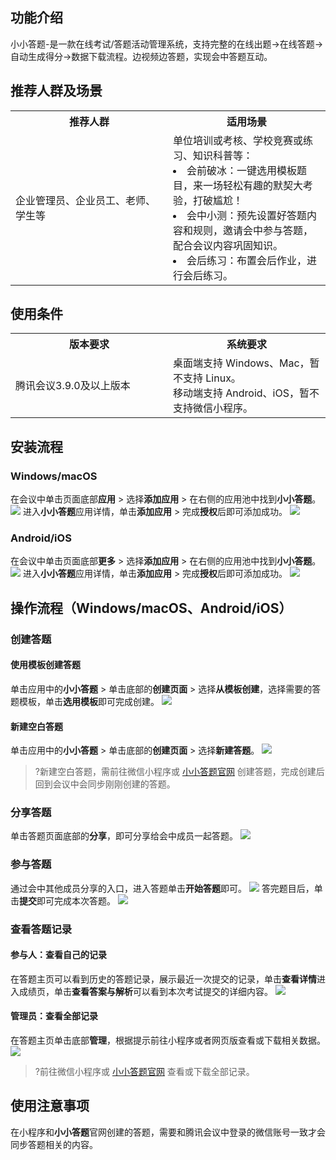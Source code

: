 ## 功能介绍
小小答题-是一款在线考试/答题活动管理系统，支持完整的在线出题→在线答题→自动生成得分→数据下载流程。边视频边答题，实现会中答题互动。

## 推荐人群及场景
<table>
   <tr>
      <th width="50%" >推荐人群</td>
      <th width="50%" >适用场景</td>
   </tr>
   <tr>
      <td>企业管理员、企业员工、老师、学生等</td>
      <td>单位培训或考核、学校竞赛或练习、知识科普等：
<li>会前破冰：一键选用模板题目，来一场轻松有趣的默契大考验，打破尴尬！
<li>会中小测：预先设置好答题内容和规则，邀请会中参与答题，配合会议内容巩固知识。
<li>会后练习：布置会后作业，进行会后练习。</td>
</tr>
</table>


## 使用条件
<table>
   <tr>
      <th width="50%" >版本要求</td>
      <th width="50%" >系统要求</td>
   </tr>
   <tr>
      <td>腾讯会议3.9.0及以上版本</td>
      <td>桌面端支持 Windows、Mac，暂不支持 Linux。
<br>移动端支持 Android、iOS，暂不支持微信小程序。</td>
   </tr>
</table>



## 安装流程
### Windows/macOS
在会议中单击页面底部**应用** > 选择**添加应用** > 在右侧的应用池中找到**小小答题**。
![](https://qcloudimg.tencent-cloud.cn/raw/a09b33a2e185a4d9e17239270a2f3aa3.jpg)
进入**小小答题**应用详情，单击**添加应用** > 完成**授权**后即可添加成功。
![](https://qcloudimg.tencent-cloud.cn/raw/b9e8aec9d34646d6afd92c54e89877d7.jpg)

### Android/iOS
在会议中单击页面底部**更多** > 选择**添加应用** > 在右侧的应用池中找到**小小答题**。
![](https://qcloudimg.tencent-cloud.cn/raw/a86a227275235cfe4fd37b9c744d4e9c.jpg)
进入**小小答题**应用详情，单击**添加应用** > 完成**授权**后即可添加成功。
![](https://qcloudimg.tencent-cloud.cn/raw/c3d77cc86a6259cf9e21de670532f2a5.jpg)

## 操作流程（Windows/macOS、Android/iOS）
### 创建答题
#### 使用模板创建答题
单击应用中的**小小答题** > 单击底部的**创建页面** > 选择**从模板创建**，选择需要的答题模板，单击**选用模板**即可完成创建。
![](https://qcloudimg.tencent-cloud.cn/raw/4fb35d4c3ce9b83cc47a7c4f3b30a2d0.jpg)

#### 新建空白答题
单击应用中的**小小答题** > 单击底部的**创建页面** > 选择**新建答题**。
![](https://qcloudimg.tencent-cloud.cn/raw/44748a06ebd3882bcaeeddfc37a08060.jpg)
>?新建空白答题，需前往微信小程序或 [小小答题官网](https://xiaoxiaodati.com/home) 创建答题，完成创建后回到会议中会同步刚刚创建的答题。

### 分享答题
单击答题页面底部的**分享**，即可分享给会中成员一起答题。
![](https://qcloudimg.tencent-cloud.cn/raw/f4266032865d36be2c57e80249cbd28a.jpg)

### 参与答题
通过会中其他成员分享的入口，进入答题单击**开始答题**即可。
![](https://qcloudimg.tencent-cloud.cn/raw/2f2f30f5b93a12f520b3ab4e8e32bb3e.jpg)
答完题目后，单击**提交**即可完成本次答题。
![](https://qcloudimg.tencent-cloud.cn/raw/35e2d4c04918af9791063970bc752cb0.jpg)

### 查看答题记录
#### 参与人：查看自己的记录
在答题主页可以看到历史的答题记录，展示最近一次提交的记录，单击**查看详情**进入成绩页，单击**查看答案与解析**可以看到本次考试提交的详细内容。
![](https://qcloudimg.tencent-cloud.cn/raw/b7cd36dbf7a32fe9bc72cb21d94f6e36.jpg)

#### 管理员：查看全部记录
在答题主页单击底部**管理**，根据提示前往小程序或者网页版查看或下载相关数据。
![](https://qcloudimg.tencent-cloud.cn/raw/e7fb34e3246059751ec8f57c68c9d8d6.jpg)
>?前往微信小程序或 [小小答题官网](https://xiaoxiaodati.com/home) 查看或下载全部记录。

## 使用注意事项
在小程序和**小小答题**官网创建的答题，需要和腾讯会议中登录的微信账号一致才会同步答题相关的内容。

